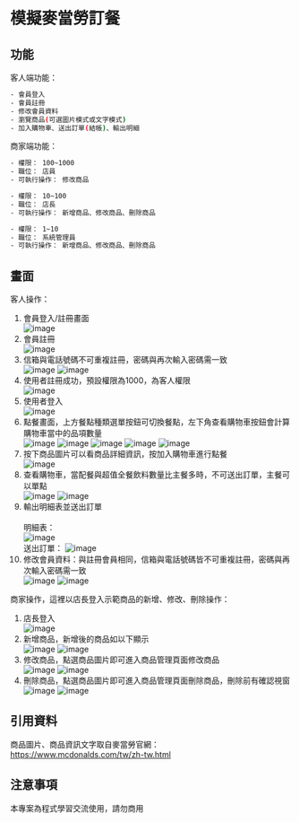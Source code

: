 # 模擬麥當勞訂餐
## 功能

客人端功能：
```bash
- 會員登入
- 會員註冊
- 修改會員資料
- 瀏覽商品(可選圖片模式或文字模式)
- 加入購物車、送出訂單(結帳)、輸出明細
```

商家端功能：
```bash
- 權限： 100~1000
- 職位： 店員
- 可執行操作： 修改商品
```
```bash
- 權限： 10~100
- 職位： 店長
- 可執行操作： 新增商品、修改商品、刪除商品
```
```bash
- 權限： 1~10
- 職位： 系統管理員
- 可執行操作： 新增商品、修改商品、刪除商品
```

## 畫面

客人操作：
1. 會員登入/註冊畫面<br>
![image](https://github.com/tohousanae/WinformMacDonaldOrderSystem/assets/122202405/ccfe8f64-2b87-4f31-93c2-bc91bc4b2748)
2. 會員註冊<br>
![image](https://github.com/tohousanae/WinformMacDonaldOrderSystem/assets/122202405/84d2bdf4-f70d-402e-97d1-201c48f9f540)
3. 信箱與電話號碼不可重複註冊，密碼與再次輸入密碼需一致<br>
![image](https://github.com/tohousanae/WinformMacDonaldOrderSystem/assets/122202405/c242425d-4fd6-4a00-85ee-9369f78fd8c3)
![image](https://github.com/tohousanae/WinformMacDonaldOrderSystem/assets/122202405/530657d4-78f5-479e-a4e5-074018f5cd5a)
4. 使用者註冊成功，預設權限為1000，為客人權限<br>
![image](https://github.com/tohousanae/WinformMacDonaldOrderSystem/assets/122202405/acce1d32-84f7-4eb1-85b6-d93ddd686e96)
5. 使用者登入<br>
![image](https://github.com/tohousanae/WinformMacDonaldOrderSystem/assets/122202405/3483ea02-1cf5-44d6-9787-289b81d2d9da)
6. 點餐畫面，上方餐點種類選單按鈕可切換餐點，左下角查看購物車按鈕會計算購物車當中的品項數量<br>
![image](https://github.com/tohousanae/WinformMacDonaldOrderSystem/assets/122202405/cfb8da1f-d8ad-496a-9587-19a842b377f6)
![image](https://github.com/tohousanae/WinformMacDonaldOrderSystem/assets/122202405/47bc77d1-1de1-4bd7-8ed6-466a5bf4da42)
![image](https://github.com/tohousanae/WinformMacDonaldOrderSystem/assets/122202405/61ab6a33-b0b8-4378-8b90-71d1738f1c54)
![image](https://github.com/tohousanae/WinformMacDonaldOrderSystem/assets/122202405/74437a61-42cc-44d1-80c0-651e80ae7bf7)
![image](https://github.com/tohousanae/WinformMacDonaldOrderSystem/assets/122202405/25839bc7-220a-4994-937b-4f707258e0e8)
7. 按下商品圖片可以看商品詳細資訊，按加入購物車進行點餐<br>
![image](https://github.com/tohousanae/WinformMacDonaldOrderSystem/assets/122202405/1149e6a9-3a9f-4bc1-ae45-cdfd93c50a28)
8. 查看購物車，當配餐與超值全餐飲料數量比主餐多時，不可送出訂單，主餐可以單點<br>
![image](https://github.com/tohousanae/WinformMacDonaldOrderSystem/assets/122202405/095dd1ef-d08a-44f8-b640-a9a20e6b5e0a)
![image](https://github.com/tohousanae/WinformMacDonaldOrderSystem/assets/122202405/84815e4c-74b0-430e-921f-8b7f854f3d87)
9. 輸出明細表並送出訂單<br><br>
明細表：<br>
![image](https://github.com/tohousanae/WinformMacDonaldOrderSystem/assets/122202405/9516d380-8d72-4c23-8190-6889c439846f)
<br>送出訂單：
![image](https://github.com/tohousanae/WinformMacDonaldOrderSystem/assets/122202405/67480f82-2242-449b-b217-8a22508681f4)
10. 修改會員資料：與註冊會員相同，信箱與電話號碼皆不可重複註冊，密碼與再次輸入密碼需一致<br>
![image](https://github.com/tohousanae/WinformMacDonaldOrderSystem/assets/122202405/27caa5aa-9b3e-410b-b90c-f2beb0ae29fc)
![image](https://github.com/tohousanae/WinformMacDonaldOrderSystem/assets/122202405/0a7208c3-17c8-44b8-a1cd-82feef2850f0)

商家操作，這裡以店長登入示範商品的新增、修改、刪除操作：
1. 店長登入<br>
![image](https://github.com/tohousanae/WinformMacDonaldOrderSystem/assets/122202405/9540af7c-d9b3-445f-a172-a26054846ccf)
2. 新增商品，新增後的商品如以下顯示<br>
![image](https://github.com/tohousanae/WinformMacDonaldOrderSystem/assets/122202405/d2dc6901-ed90-4fac-9f9c-b451ff2c6e72)
![image](https://github.com/tohousanae/WinformMacDonaldOrderSystem/assets/122202405/9fd455d5-3b04-4eb8-8177-ab27c9ae0431)
4. 修改商品，點選商品圖片即可進入商品管理頁面修改商品<br>
![image](https://github.com/tohousanae/WinformMacDonaldOrderSystem/assets/122202405/7a991705-467f-419c-bc3a-b115b2fc323a)
![image](https://github.com/tohousanae/WinformMacDonaldOrderSystem/assets/122202405/835d0d0d-1fbd-4a56-ad90-18746336ea4d)
5. 刪除商品，點選商品圖片即可進入商品管理頁面刪除商品，刪除前有確認視窗<br>
![image](https://github.com/tohousanae/WinformMacDonaldOrderSystem/assets/122202405/ee22a0f5-3f69-4b60-ab94-681538f6a9fa)
![image](https://github.com/tohousanae/WinformMacDonaldOrderSystem/assets/122202405/52b67dea-d62f-49b6-9597-262ebba25e1a)

## 引用資料
商品圖片、商品資訊文字取自麥當勞官網：https://www.mcdonalds.com/tw/zh-tw.html

## 注意事項
本專案為程式學習交流使用，請勿商用

